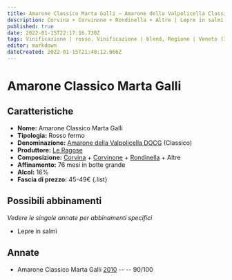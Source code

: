 ```yaml
---
title: Amarone Classico Marta Galli – Amarone della Valpolicella Classico DOCG – Le Ragose – Veneto (IT) – 45-49€ – 4★
description: Corvina + Corvinone + Rondinella + Altre | Lepre in salmì
published: true
date: 2022-01-15T22:17:16.730Z
tags: Vinificazione | rosso, Vinificazione | blend, Regione | Veneto (IT), Vinificazione | fermo, Vitigni | Corvina, Vitigno | Rondinella, Vitigno | Corvinone, Prezzi | 45-49€, Valutazioni | 4 stelle, Alimento | lepre, Aromatizzazione | in salmì
editor: markdown
dateCreated: 2022-01-15T21:40:12.066Z
---
```


# Amarone Classico Marta Galli

## Caratteristiche
- **Nome:** Amarone Classico Marta Galli
- **Tipologia:** Rosso fermo
- **Denominazione:** [Amarone della Valpolicella DOCG](/denominazioni/Italia/Veneto/DOCG/Amarone-della-Valpolicella) (Classico)
- **Produttore:** [Le Ragose](/produttori/Italia/Veneto/Le-Ragose) 
- **Composizione:** [Corvina](/vitigni/Italia/bacca-nera/corvina) + [Corvinone](/vitigni/Italia/bacca-nera/corvinone) + [Rondinella](/vitigni/Italia/bacca-nera/rondinella) + Altre
- **Affinamento:** 76 mesi in botte grande
- **Alcol:** 16%
- **Fascia di prezzo:** 45-49€
{.list}

## Possibili abbinamenti
*Vedere le singole annate per abbinamenti specifici*

- Lepre in salmì

## Annate
- Amarone Classico Marta Galli [2010](vini/Italia/Veneto/Le-Ragose/Amarone-Classico-Marta-Galli/2010) -- <span class="star-4"></span> -- 90/100